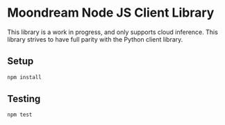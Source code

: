 # Moondream Node JS Client Library

This library is a work in progress, and only supports cloud inference.
This library strives to have full parity with the Python client library.

## Setup

```bash
npm install
```

## Testing

```bash
npm test
```
